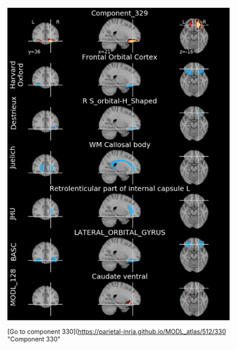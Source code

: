 


![329](preliminary/329.jpg "Component 329")

[Go to component 330](https://parietal-inria.github.io/MODL_atlas/512/330 "Component 330"